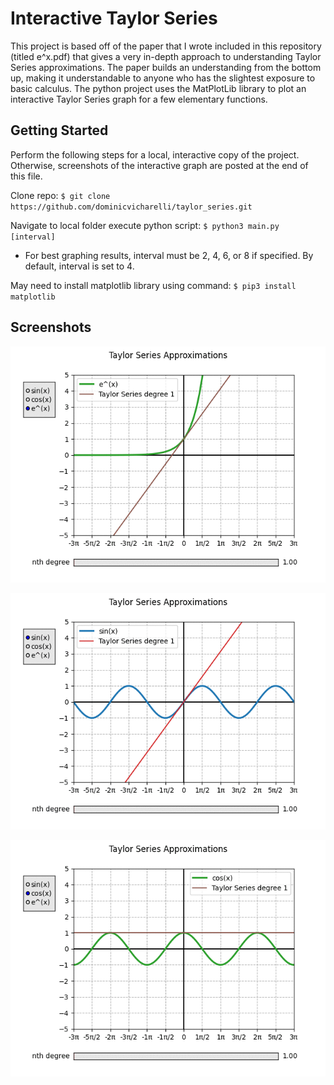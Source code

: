 # Interactive Taylor Series 

This project is based off of the paper that I wrote included in this 
repository (titled e^x.pdf) that gives a very in-depth approach to 
understanding Taylor Series approximations. The paper builds an understanding
from the bottom up, making it understandable to anyone who has the slightest
exposure to basic calculus. The python project uses the MatPlotLib library
to plot an interactive Taylor Series graph for a few elementary functions.

## Getting Started

Perform the following steps for a local, interactive copy of the project. Otherwise, screenshots of the interactive graph are posted at the end of this file. 

Clone repo: 
`$ git clone https://github.com/dominicvicharelli/taylor_series.git`

Navigate to local folder execute python script: 
`$ python3 main.py [interval]`
* For best graphing results, interval must be 2, 4, 6, or 8 if specified. By default, interval is set to 4.

May need to install matplotlib library using command: 
`$ pip3 install matplotlib`


## Screenshots
![e^x gif](https://github.com/dominicvicharelli/taylor_series/raw/master/gifs/e.gif)

![Sine wave gif](https://github.com/dominicvicharelli/taylor_series/raw/master/gifs/sin.gif)

![Cosine wave gif](https://github.com/dominicvicharelli/taylor_series/raw/master/gifs/cos.gif)
